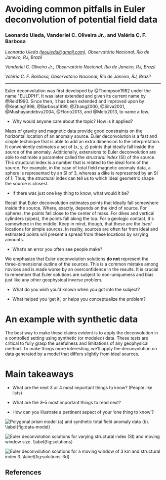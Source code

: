 Avoiding common pitfalls in Euler deconvolution of potential field data
=======================================================================

### Leonardo Uieda, Vanderlei C. Oliveira Jr., and Valéria C. F. Barbosa

*Leonardo Uieda ([leouieda@gmail.com](mailto:leouieda@gmail.com)),
Observatório Nacional, Rio de Janeiro, RJ, Brazil*

*Vanderlei C. Oliveira Jr.,
Observatório Nacional, Rio de Janeiro, RJ, Brazil*

*Valéria C. F. Barbosa,
Observatório Nacional, Rio de Janeiro, RJ, Brazil*

----


Euler deconvolution
was first developed by @Thompson1982
under the name "EULDPH".
It was later extended
and given its current name
by @Reid1990.
Since then,
it has been extended and improved upon
by @Keating1998,
@Barbosa1999,
@Zhang2000,
@Silva2001,
@Mushayandebvu2004,
@Florio2013,
and @Melo2013,
to name a few.

* Why would anyone care about the topic? How is it applied?

Maps of gravity and magnetic data
provide good constraints on
the horizontal location of an anomaly source.
Euler deconvolution is
a fast and simple technique
that is able to add
an extra dimension to
the interpretation.
It conveniently estimates
a set of (x, y, z) points
that ideally fall inside
the source of the anomaly.
Additionally,
extensions to Euler deconvolution
are able to estimate a parameter
called the *structural index* (SI)
of the source.
This structural index is a number
that is related to
the ideal form of the source.
For example,
in the case of total field magnetic anomaly data,
a sphere is represented by an SI of 3,
whereas a dike is represented by an SI of 1.
Thus,
the structural index can tell us
to which ideal geometric shape
the source is closest.

* If there was just one key thing to know, what would it be?

Recall that Euler deconvolution
estimates points that
ideally fall somewhere inside the source.
Where, exactly,
depends on the kind of source.
For spheres,
the points fall close to the center of mass.
For dikes and vertical cylinders (pipes),
the points fall along the top.
For a geologic contact,
it's somewhere in the middle.
Keep in mind, though,
that these are the *ideal* locations
for simple sources.
In reality,
sources are often far from ideal
and estimated points will
present a spread from these locations
by varying amounts.

* What’s an error you often see people make?

We emphasize that
Euler deconvolution solutions
**do not** represent
the three-dimensional outline
of the sources.
This is a common mistake among novices
and is made worse by
an overconfidence in the results.
It is crucial to remember that
Euler solutions are subject to
non-uniqueness and bias
just like any other geophysical inverse problem.

* What do you wish you’d known when you got into the subject?

* What helped you ‘get it’, or helps you conceptualize the problem?

# An example with synthetic data

The best way to
make these claims evident
is to apply the deconvolution
in a controlled setting
using synthetic (or modeled) data.
These tests are critical to
fully grasp the usefulness and limitations
of any geophysical method.
To make things more interesting,
we'll apply the deconvolution
on data generated by a model
that differs slightly from ideal sources.


# Main takeaways

* What are the next 3 or 4 most important things to know? (People like lists)

* What are the 3–5 most important things to read next?

* How can you illustrate a pertinent aspect of your ‘one thing to know’?



![Polygonal prism model (a) and synthetic total field anomaly data (b).
\label{fig:data-model}](
fig/data-model-low.png)

![Euler deconvolution solutions for varying structural index (SI) and moving
window size. \label{fig:solutions}](
fig/euler-solutions-low.png)

![Euler deconvolution solutions for a moving window of 3 km and structural
index 3. \label{fig:solutions-3d}](
fig/euler-solutions-3d-composite-low.png)



References
----------


